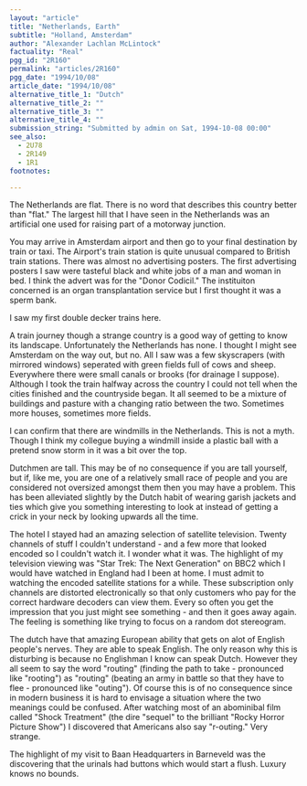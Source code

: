 ```yaml
---
layout: "article"
title: "Netherlands, Earth"
subtitle: "Holland, Amsterdam"
author: "Alexander Lachlan McLintock"
factuality: "Real"
pgg_id: "2R160"
permalink: "articles/2R160"
pgg_date: "1994/10/08"
article_date: "1994/10/08"
alternative_title_1: "Dutch"
alternative_title_2: ""
alternative_title_3: ""
alternative_title_4: ""
submission_string: "Submitted by admin on Sat, 1994-10-08 00:00"
see_also:
  - 2U78
  - 2R149
  - 1R1
footnotes: 

---
```

<div>
<p>The Netherlands are flat. There is no word that describes this country better than "flat." The largest hill that I have seen in the Netherlands was an artificial one used for raising part of a motorway junction.</p>
<p>You may arrive in Amsterdam airport and then go to your final destination by train or taxi. The Airport's train station is quite unusual compared to British train stations. There was almost no advertising posters. The first advertising posters I saw were tasteful black and white jobs of a man and woman in bed. I think the advert was for the "Donor Codicil." The instituiton concerned is an organ transplantation service but I first thought it was a sperm bank.</p>
<p>I saw my first double decker trains here.</p>
<p>A train journey though a strange country is a good way of getting to know its landscape. Unfortunately the Netherlands has none. I thought I might see Amsterdam on the way out, but no. All I saw was a few skyscrapers (with mirrored windows) seperated with green fields full of cows and sheep. Everywhere there were small canals or brooks (for drainage I suppose). Although I took the train halfway across the country I could not tell when the cities finished and the countryside began. It all seemed to be a mixture of buildings and pasture with a changing ratio between the two. Sometimes more houses, sometimes more fields.</p>
<p>I can confirm that there are windmills in the Netherlands. This is not a myth. Though I think my collegue buying a windmill inside a plastic ball with a pretend snow storm in it was a bit over the top.</p>
<p>Dutchmen are tall. This may be of no consequence if you are tall yourself, but if, like me, you are one of a relatively small race of people and you are considered not oversized amongst them then you may have a problem. This has been alleviated slightly by the Dutch habit of wearing garish jackets and ties which give you something interesting to look at instead of getting a crick in your neck by looking upwards all the time.</p>
<p>The hotel I stayed had an amazing selection of satellite television. Twenty channels of stuff I couldn't understand - and a few more that looked encoded so I couldn't watch it. I wonder what it was. The highlight of my television viewing was "Star Trek: The Next Generation" on BBC2 which I would have watched in England had I been at home. I must admit to watching the encoded satellite stations for a while. These subscription only channels are distorted electronically so that only customers who pay for the correct hardware decoders can view them. Every so often you get the impression that you just might see something - and then it goes away again. The feeling is something like trying to focus on a random dot stereogram.</p>
<p>The dutch have that amazing European ability that gets on alot of English people's nerves. They are able to speak English. The only reason why this is disturbing is because no Englishman I know can speak Dutch. However they all seem to say the word "routing" (finding the path to take - pronounced like "rooting") as "routing" (beating an army in battle so that they have to flee - pronounced like "outing"). Of course this is of no consequence since in modern business it is hard to envisage a situation where the two meanings could be confused. After watching most of an abominibal film called "Shock Treatment" (the dire "sequel" to the brilliant "Rocky Horror Picture Show") I discovered that Americans also say "r-outing." Very strange.</p>
<p>The highlight of my visit to Baan Headquarters in Barneveld was the discovering that the urinals had buttons which would start a flush. Luxury knows no bounds.</p>
</div>
